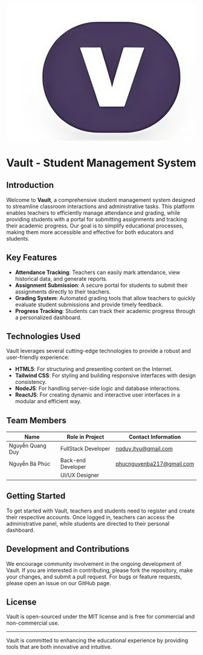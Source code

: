 <p align="center">
  <img src="src/assets/logo.png" alt="Vault Logo" width="500"/>
</p>

# Vault - Student Management System

## Introduction
Welcome to **Vault**, a comprehensive student management system designed to streamline classroom interactions and administrative tasks. This platform enables teachers to efficiently manage attendance and grading, while providing students with a portal for submitting assignments and tracking their academic progress. Our goal is to simplify educational processes, making them more accessible and effective for both educators and students.

## Key Features
- **Attendance Tracking**: Teachers can easily mark attendance, view historical data, and generate reports.
- **Assignment Submission**: A secure portal for students to submit their assignments directly to their teachers.
- **Grading System**: Automated grading tools that allow teachers to quickly evaluate student submissions and provide timely feedback.
- **Progress Tracking**: Students can track their academic progress through a personalized dashboard.

## Technologies Used
Vault leverages several cutting-edge technologies to provide a robust and user-friendly experience:
- **HTML5**: For structuring and presenting content on the Internet.
- **Tailwind CSS**: For styling and building responsive interfaces with design consistency.
- **NodeJS**: For handling server-side logic and database interactions.
- **ReactJS**: For creating dynamic and interactive user interfaces in a modular and efficient way.

## Team Members
| Name            | Role in Project       | Contact Information          |
|-----------------|-----------------------|------------------------------|
| Nguyễn Quang Duy| FullStack Developer   | nqduy.ityu@gmail.com         |
| Nguyễn Bá Phúc  | Back-end Developer    | phucnguyenba217@gmail.com    |
|                 | UI/UX Designer        |                              |


## Getting Started
To get started with Vault, teachers and students need to register and create their respective accounts. Once logged in, teachers can access the administrative panel, while students are directed to their personal dashboard.

## Development and Contributions
We encourage community involvement in the ongoing development of Vault. If you are interested in contributing, please fork the repository, make your changes, and submit a pull request. For bugs or feature requests, please open an issue on our GitHub page.

## License
Vault is open-sourced under the MIT license and is free for commercial and non-commercial use.

---
Vault is committed to enhancing the educational experience by providing tools that are both innovative and intuitive.
